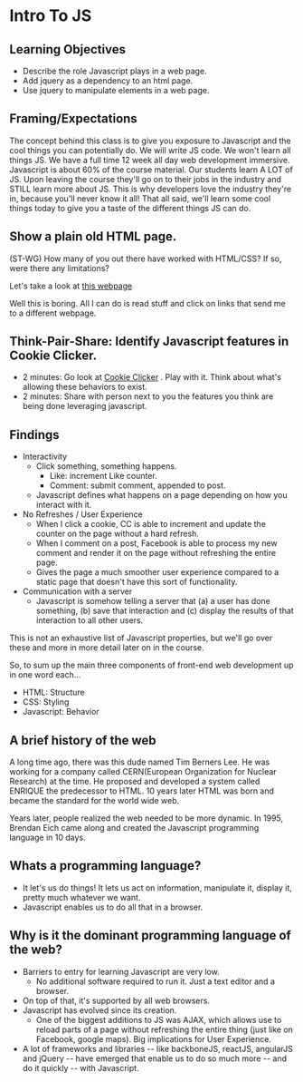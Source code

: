 # Intro To JS

## Learning Objectives
- Describe the role Javascript plays in a web page.
- Add jquery as a dependency to an html page.
- Use jquery to manipulate elements in a web page.

## Framing/Expectations
The concept behind this class is to give you exposure to Javascript and the cool things you can potentially do. We will write JS code. We won't learn all things JS. We have a full time 12 week all day web development immersive. Javascript is about 60% of the course material. Our students learn A LOT of JS. Upon leaving the course they'll go on to their jobs in the industry and STILL learn more about JS. This is why developers love the industry they're in, because you'll never know it all! That all said, we'll learn some cool things today to give you a taste of the different things JS can do.

## Show a plain old HTML page.
(ST-WG) How many of you out there have worked with HTML/CSS? If so, were there any limitations?

Let's take a look at [this webpage](index.html)

Well this is boring. All I can do is read stuff and click on links that send me to a different webpage.

## Think-Pair-Share: Identify Javascript features in Cookie Clicker.
* 2 minutes: Go look at [Cookie Clicker](http://orteil.dashnet.org/cookieclicker/) . Play with it. Think about what's allowing these behaviors to exist.
* 2 minutes: Share with person next to you the features you think are being done leveraging javascript.

## Findings
- Interactivity
  - Click something, something happens.
    - Like: increment Like counter.
    - Comment: submit comment, appended to post.
  - Javascript defines what happens on a page depending on how you interact with it.
- No Refreshes / User Experience
  - When I click a cookie, CC is able to increment and update the counter on the page without a hard refresh.
  - When I comment on a post, Facebook is able to process my new comment and render it on the page without refreshing the entire page.
  - Gives the page a much smoother user experience compared to a static page that doesn't have this sort of functionality.
- Communication with a server
  - Javascript is somehow telling a server that (a) a user has done something, (b) save that interaction and (c) display the results of that interaction to all other users.

This is not an exhaustive list of Javascript properties, but we'll go over these and more in more detail later on in the course.

So, to sum up the main three components of front-end web development up in one word each...
- HTML: Structure
- CSS: Styling
- Javascript: Behavior

## A brief history of the web
A long time ago, there was this dude named Tim Berners Lee. He was working for a company called CERN(European Organization for Nuclear Research) at the time. He proposed and developed a system called ENRIQUE the predecessor to HTML. 10 years later HTML was born and became the standard for the world wide web.

Years later, people realized the web needed to be more dynamic. In 1995, Brendan Eich came along and created the Javascript programming language in 10 days.

## Whats a programming language?

- It let's us do things! It lets us act on information, manipulate it, display it, pretty much whatever we want.
- Javascript enables us to do all that in a browser.

## Why is it the dominant programming language of the web?
- Barriers to entry for learning Javascript are very low.
  - No additional software required to run it. Just a text editor and a browser.
- On top of that, it's supported by all web browsers.
- Javascript has evolved since its creation.
  - One of the biggest additions to JS was AJAX, which allows use to reload parts of a page without refreshing the entire thing (just like on Facebook, google maps). Big implications for User Experience.
- A lot of frameworks and libraries -- like backboneJS, reactJS, angularJS and jQuery -- have emerged that enable us to do so much more -- and do it quickly -- with Javascript.
